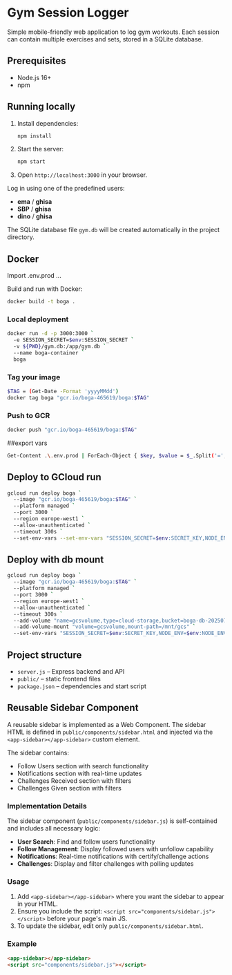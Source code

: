 # Gym Session Logger

Simple mobile-friendly web application to log gym workouts. Each session can contain multiple exercises and sets, stored in a SQLite database.

## Prerequisites
- Node.js 16+
- npm

## Running locally
1. Install dependencies:
   ```bash
   npm install
   ```
2. Start the server:
   ```bash
   npm start
   ```
3. Open `http://localhost:3000` in your browser.

Log in using one of the predefined users:
* **ema** / **ghisa**
* **SBP** / **ghisa**
* **dino** / **ghisa**

The SQLite database file `gym.db` will be created automatically in the project directory.

## Docker

Import .env.prod
...

Build and run with Docker:
```bash
docker build -t boga .
```
### Local deployment
```bash
docker run -d -p 3000:3000 `
  -e SESSION_SECRET=$env:SESSION_SECRET `
  -v ${PWD}/gym.db:/app/gym.db `
  --name boga-container `
  boga
```
### Tag your image

```bash
$TAG = (Get-Date -Format 'yyyyMMdd')
docker tag boga "gcr.io/boga-465619/boga:$TAG"
```
### Push to GCR
```bash
docker push "gcr.io/boga-465619/boga:$TAG"
```

##export vars
```bash
Get-Content .\.env.prod | ForEach-Object { $key, $value = $_.Split('=', 2); Set-Item -Path "env:$key" -Value $value }
```

## Deploy to GCloud run
```bash
gcloud run deploy boga `
  --image "gcr.io/boga-465619/boga:$TAG" `
  --platform managed `
  --port 3000 `
  --region europe-west1 `
  --allow-unauthenticated `
  --timeout 300s `
  --set-env-vars --set-env-vars "SESSION_SECRET=$env:SECRET_KEY,NODE_ENV=$env:NODE_ENV,DB_PATH=$env:DB_PATH"
```
## Deploy with db mount
```bash
gcloud run deploy boga `
  --image "gcr.io/boga-465619/boga:$TAG" `
  --platform managed `
  --port 3000 `
  --region europe-west1 `
  --allow-unauthenticated `
  --timeout 300s `
  --add-volume "name=gcsvolume,type=cloud-storage,bucket=boga-db-20250712" `
  --add-volume-mount "volume=gcsvolume,mount-path=/mnt/gcs" `
  --set-env-vars "SESSION_SECRET=$env:SECRET_KEY,NODE_ENV=$env:NODE_ENV,DB_PATH=$env:DB_PATH"
```


## Project structure
- `server.js` – Express backend and API
- `public/` – static frontend files
- `package.json` – dependencies and start script

## Reusable Sidebar Component

A reusable sidebar is implemented as a Web Component. The sidebar HTML is defined in `public/components/sidebar.html` and injected via the `<app-sidebar></app-sidebar>` custom element.

The sidebar contains:
- Follow Users section with search functionality
- Notifications section with real-time updates
- Challenges Received section with filters
- Challenges Given section with filters

### Implementation Details

The sidebar component (`public/components/sidebar.js`) is self-contained and includes all necessary logic:
- **User Search**: Find and follow users functionality
- **Follow Management**: Display followed users with unfollow capability
- **Notifications**: Real-time notifications with certify/challenge actions
- **Challenges**: Display and filter challenges with polling updates

### Usage

1. Add `<app-sidebar></app-sidebar>` where you want the sidebar to appear in your HTML.
2. Ensure you include the script: `<script src="components/sidebar.js"></script>` before your page's main JS.
3. To update the sidebar, edit only `public/components/sidebar.html`.

### Example
```html
<app-sidebar></app-sidebar>
<script src="components/sidebar.js"></script>
```

